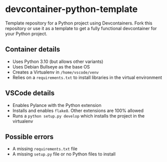 # devcontainer-python-template
Template repository for a Python project using Devcontainers. Fork this repository or use it as a template to get a fully functional devcontainer for your Python project.

## Container details

* Uses Python 3.10 (but allows other variants)
* Uses Debian Bullseye as the base OS
* Creates a Virtualenv in `/home/vscode/venv`
* Relies on a `requirements.txt` to install libraries in the virtual environment

## VSCode details

* Enables Pylance with the Python extension
* Installs and enables `flake8`. Other extensions are 100% allowed
* Runs a `python setup.py develop` which installs the project in the virtualenv

## Possible errors

* A missing `requirements.txt` file
* A missing `setup.py` file or no Python files to install
